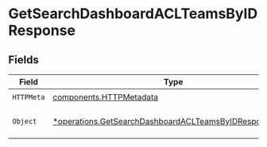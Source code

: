 # GetSearchDashboardACLTeamsByIDResponse


## Fields

| Field                                                                                                                           | Type                                                                                                                            | Required                                                                                                                        | Description                                                                                                                     |
| ------------------------------------------------------------------------------------------------------------------------------- | ------------------------------------------------------------------------------------------------------------------------------- | ------------------------------------------------------------------------------------------------------------------------------- | ------------------------------------------------------------------------------------------------------------------------------- |
| `HTTPMeta`                                                                                                                      | [components.HTTPMetadata](../../models/components/httpmetadata.md)                                                              | :heavy_check_mark:                                                                                                              | N/A                                                                                                                             |
| `Object`                                                                                                                        | [*operations.GetSearchDashboardACLTeamsByIDResponseBody](../../models/operations/getsearchdashboardaclteamsbyidresponsebody.md) | :heavy_minus_sign:                                                                                                              | a list of UserAccessControlList objects                                                                                         |